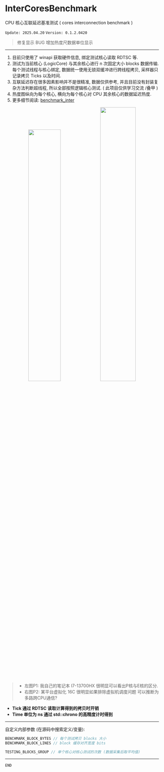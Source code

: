 # InterCoresBenchmark

CPU 核心互联延迟基准测试 ( cores interconnection benchmark )

`Update: 2025.04.20` `Version: 0.1.2.0420`
> 修复显示 BUG 增加热度尺数据单位显示

---

1. 目前只使用了 winapi 获取硬件信息, 绑定测试核心读取 RDTSC 等.
2. 测试为当前核心 (LogicCore) 与其余核心进行 n 次固定大小 blocks 数据传输. 每个测试线程与核心绑定, 数据统一使用无锁双缓冲进行跨线程拷贝, 采样器只记录拷贝 Ticks 以及时间.
3. 互联延迟存在很多因素影响并不是很精准, 数据仅供参考, 并且目前没有封装复杂方法判断超线程, 所以全部按照逻辑核心测试. ( 此项目仅供学习交流 /叠甲 )
4. 热度图纵向为每个核心, 横向为每个核心对 CPU 其余核心的数据延迟热度.
5. 更多细节阅读: [benchmark_inter](InterCoresBenchmark/InterCoresSystem/system_benchmark/benchmark_inter_cores.h)

<p align="center">
  <img src="images/250419_i713700hx.png" style="width:46%"/>
  <img src="images/250419_virtual16c.png" style="width:48%;"/>
</p>

>- 左图P1: 我自己的笔记本 I7-13700HX 很明显可以看出P核与E核的区分. 
>- 右图P2: 某平台虚拟化 16C 很明显如果排除虚拟机调度问题 可以推断为多路跨CPU通信?

- __Tick 通过 RDTSC 读取计算得到的拷贝时开销__
- __Time 单位为 ns 通过 std::chrono 的高精度计时得到__


---

自定义内部参数 (在源码中搜索定义/变量):
```cpp
BENCHMARK_BLOCK_BYTES // 每个测试拷贝 blocks 大小
BENCHMARK_BLOCK_LINES // block 缓存对齐宽度 bits

TESTING_BLOCKS_GROUP // 单个核心对核心测试的次数 (数据采集后取平均值)
```

---

`END`
